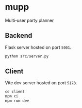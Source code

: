 # mupp
Multi-user party planner

## Backend
Flask server hosted on port `5001`.
```python
python src/server.py
```

## Client
Vite dev server hosted on port `5173`.
```js
cd client
npm ci
npm run dev
```
